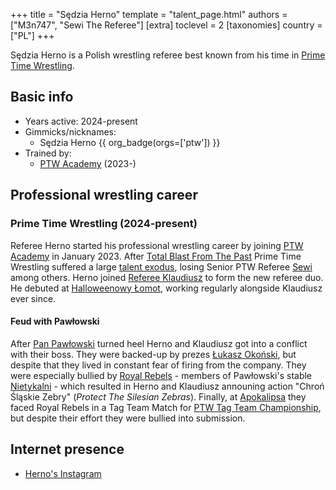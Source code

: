 +++
title = "Sędzia Herno"
template = "talent_page.html"
authors = ["M3n747", "Sewi The Referee"]
[extra]
toclevel = 2
[taxonomies]
country = ["PL"]
+++

Sędzia Herno is a Polish wrestling referee best known from his time in [Prime Time Wrestling](@/o/ptw.md).

## Basic info

* Years active: 2024-present
* Gimmicks/nicknames:
  - Sędzia Herno {{ org_badge(orgs=['ptw']) }}
* Trained by:
  - [PTW Academy](@/o/ptw-academy.md) (2023-)

## Professional wrestling career

### Prime Time Wrestling (2024-present)

Referee Herno started his professional wrestling career by joining [PTW Academy](@/o/ptw-academy.md) in January 2023.
After [Total Blast From The Past](@/e/ptw/2024-05-11-ptw-6.md) Prime Time Wrestling suffered a large [talent exodus](@/a/ptw-exits.md), losing Senior PTW Referee [Sewi](@/w/sedzia-seweryn.md) among others. Herno joined [Referee Klaudiusz](@/w/sedzia-klaudiusz.md) to form the new referee duo. He debuted at [Halloweenowy Łomot](@/e/ptw/2024-10-19-ptw-underground-23.md), working regularly alongside Klaudiusz ever since.

#### Feud with Pawłowski

After [Pan Pawłowski](@/w/pan-pawlowski.md) turned heel Herno and Klaudiusz got into a conflict with their boss. They were backed-up by prezes [Łukasz Okoński](@/w/lukasz-okonski.md), but despite that they lived in constant fear of firing from the company. They were especially bullied by [Royal Rebels](@/tt/royal-rebels.md) - members of Pawłowski's stable [Nietykalni](@/tt/nietykalni.md) - which resulted in Herno and Klaudiusz announing action "Chroń Śląskie Zebry" (_Protect The Silesian Zebras_). Finally, at [Apokalipsa](@/e/ptw/2025-08-30-ptw-apokalipsa.md) they faced Royal Rebels in a Tag Team Match for [PTW Tag Team Championship](@/c/ptw-tag-team-championship.md), but despite their effort they were bullied into submission. 

## Internet presence 

* [Herno's Instagram](https://www.instagram.com/herno_ptw)
